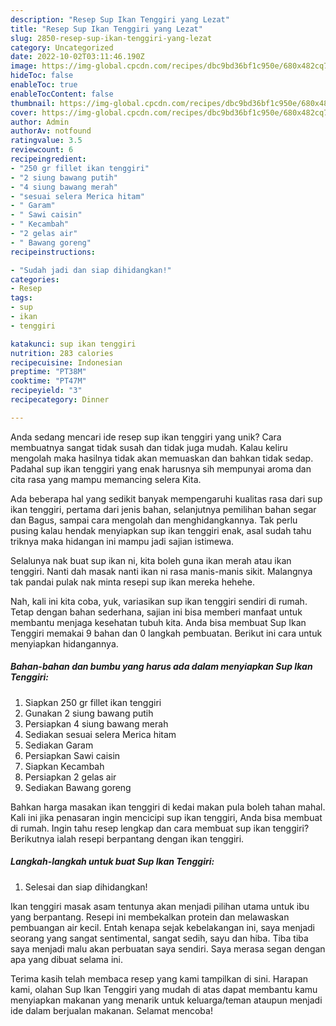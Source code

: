 ```yaml
---
description: "Resep Sup Ikan Tenggiri yang Lezat"
title: "Resep Sup Ikan Tenggiri yang Lezat"
slug: 2850-resep-sup-ikan-tenggiri-yang-lezat
category: Uncategorized
date: 2022-10-02T03:11:46.190Z
image: https://img-global.cpcdn.com/recipes/dbc9bd36bf1c950e/680x482cq70/sup-ikan-tenggiri-foto-resep-utama.jpg
hideToc: false
enableToc: true
enableTocContent: false
thumbnail: https://img-global.cpcdn.com/recipes/dbc9bd36bf1c950e/680x482cq70/sup-ikan-tenggiri-foto-resep-utama.jpg
cover: https://img-global.cpcdn.com/recipes/dbc9bd36bf1c950e/680x482cq70/sup-ikan-tenggiri-foto-resep-utama.jpg
author: Admin
authorAv: notfound
ratingvalue: 3.5
reviewcount: 6
recipeingredient:
- "250 gr fillet ikan tenggiri"
- "2 siung bawang putih"
- "4 siung bawang merah"
- "sesuai selera Merica hitam"
- " Garam"
- " Sawi caisin"
- " Kecambah"
- "2 gelas air"
- " Bawang goreng"
recipeinstructions:

- "Sudah jadi dan siap dihidangkan!"
categories:
- Resep
tags:
- sup
- ikan
- tenggiri

katakunci: sup ikan tenggiri 
nutrition: 283 calories
recipecuisine: Indonesian
preptime: "PT38M"
cooktime: "PT47M"
recipeyield: "3"
recipecategory: Dinner

---
```





Anda sedang mencari ide resep sup ikan tenggiri yang unik? Cara membuatnya sangat tidak susah dan tidak juga mudah. Kalau keliru mengolah maka hasilnya tidak akan memuaskan dan bahkan tidak sedap. Padahal sup ikan tenggiri yang enak harusnya sih mempunyai aroma dan cita rasa yang mampu memancing selera Kita.





Ada beberapa hal yang sedikit banyak mempengaruhi kualitas rasa dari sup ikan tenggiri, pertama dari jenis bahan, selanjutnya pemilihan bahan segar dan Bagus, sampai cara mengolah dan menghidangkannya. Tak perlu pusing kalau hendak menyiapkan sup ikan tenggiri enak,      asal sudah tahu triknya maka hidangan ini mampu jadi sajian istimewa.














Selalunya nak buat sup ikan ni, kita boleh guna ikan merah atau ikan tenggiri. Nanti dah masak nanti ikan ni rasa manis-manis sikit. Malangnya tak pandai pulak nak minta resepi sup ikan mereka hehehe.






Nah, kali ini kita coba, yuk, variasikan sup ikan tenggiri sendiri di rumah. Tetap dengan bahan sederhana, sajian ini bisa memberi manfaat untuk membantu menjaga kesehatan tubuh kita. Anda bisa membuat Sup Ikan Tenggiri memakai 9 bahan dan 0 langkah pembuatan. Berikut ini cara untuk menyiapkan hidangannya.

<!--inarticleads1-->

##### Bahan-bahan dan bumbu yang harus ada dalam menyiapkan Sup Ikan Tenggiri:

1. Siapkan 250 gr fillet ikan tenggiri
1. Gunakan 2 siung bawang putih
1. Persiapkan 4 siung bawang merah
1. Sediakan sesuai selera Merica hitam
1. Sediakan  Garam
1. Persiapkan  Sawi caisin
1. Siapkan  Kecambah
1. Persiapkan 2 gelas air
1. Sediakan  Bawang goreng


Bahkan harga masakan ikan tenggiri di kedai makan pula boleh tahan mahal. Kali ini jika penasaran ingin mencicipi sup ikan tenggiri, Anda bisa membuat di rumah. Ingin tahu resep lengkap dan cara membuat sup ikan tenggiri? Berikutnya ialah resepi berpantang dengan ikan tenggiri. 

<!--inarticleads2-->

##### Langkah-langkah untuk buat Sup Ikan Tenggiri:


1. Selesai dan siap dihidangkan!

Ikan tenggiri masak asam tentunya akan menjadi pilihan utama untuk ibu yang berpantang. Resepi ini membekalkan protein dan melawaskan pembuangan air kecil. Entah kenapa sejak kebelakangan ini, saya menjadi seorang yang sangat sentimental, sangat sedih, sayu dan hiba. Tiba tiba saya menjadi malu akan perbuatan saya sendiri. Saya merasa segan dengan apa yang dibuat selama ini. 

Terima kasih telah membaca resep yang kami tampilkan di sini. Harapan kami, olahan Sup Ikan Tenggiri yang mudah di atas dapat membantu kamu menyiapkan makanan yang menarik untuk keluarga/teman ataupun menjadi ide dalam berjualan makanan. Selamat mencoba!
